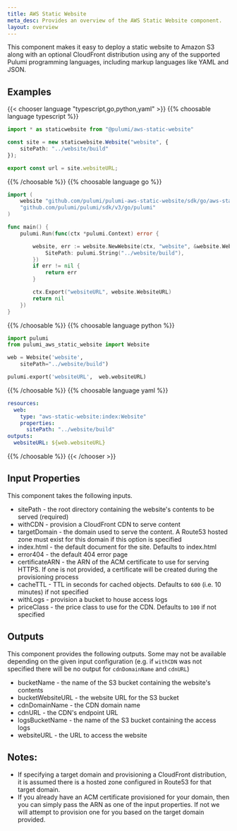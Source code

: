 ```yaml
---
title: AWS Static Website
meta_desc: Provides an overview of the AWS Static Website component.
layout: overview
---
```


This component makes it easy to deploy a static website to Amazon S3 along with an optional CloudFront distribution using any of the supported Pulumi programming languages, including markup languages like YAML and JSON.

## Examples

{{< chooser language "typescript,go,python,yaml" >}}
{{% choosable language typescript %}}

```typescript
import * as staticwebsite from "@pulumi/aws-static-website"

const site = new staticwebsite.Website("website", {
    sitePath: "../website/build"
});

export const url = site.websiteURL;
```

{{% /choosable %}}
{{% choosable language go %}}

```go
import (
	website "github.com/pulumi/pulumi-aws-static-website/sdk/go/aws-static-website"
	"github.com/pulumi/pulumi/sdk/v3/go/pulumi"
)

func main() {
	pulumi.Run(func(ctx *pulumi.Context) error {

		website, err := website.NewWebsite(ctx, "website", &website.WebsiteArgs{
			SitePath: pulumi.String("../website/build"),
		})
		if err != nil {
			return err
		}

		ctx.Export("websiteURL", website.WebsiteURL)
		return nil
	})
}
```

{{% /choosable %}}
{{% choosable language python %}}

```python
import pulumi
from pulumi_aws_static_website import Website

web = Website('website',
    sitePath="../website/build")

pulumi.export('websiteURL',  web.websiteURL)
```

{{% /choosable %}}
{{% choosable language yaml %}}

```yaml
resources:
  web:
    type: "aws-static-website:index:Website"
    properties:
      sitePath: "../website/build"
outputs:
  websiteURL: ${web.websiteURL}
```

{{% /choosable %}}
{{< /chooser >}}

## Input Properties

This component takes the following inputs.

- sitePath - the root directory containing the website's contents to be served (required)
- withCDN - provision a CloudFront CDN to serve content
- targetDomain - the domain used to serve the content. A Route53 hosted zone must exist for this domain if this option is specified
- index.html - the default document for the site. Defaults to index.html
- error404 - the default 404 error page
- certificateARN - the ARN of the ACM certificate to use for serving HTTPS. If one is not provided, a certificate will be created during the provisioning process
- cacheTTL - TTL in seconds for cached objects. Defaults to `600` (i.e. 10 minutes) if not specified
- withLogs - provision a bucket to house access logs
- priceClass - the price class to use for the CDN. Defaults to `100` if not specified

## Outputs

This component provides the following outputs. Some may not be available depending on the given input configuration (e.g. if `withCDN` was not specified there will be no output for `cdnDomainName` and `cdnURL`)

- bucketName - the name of the S3 bucket containing the website's contents
- bucketWebsiteURL - the website URL for the S3 bucket
- cdnDomainName - the CDN domain name
- cdnURL - the CDN's endpoint URL
- logsBucketName - the name of the S3 bucket containing the access logs
- websiteURL - the URL to access the website

## Notes:

- If specifying a target domain and provisioning a CloudFront distribution, it is assumed there is a hosted zone configured in Route53 for that target domain.
- If you already have an ACM certificate provisioned for your domain, then you can simply pass the ARN as one of the input properties. If not we will attempt to provision one for you based on the target domain provided.

